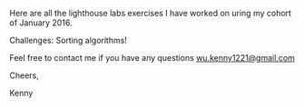 Here are all the lighthouse labs exercises I have worked on uring my cohort of January 2016.

Challenges: Sorting algorithms!

Feel free to contact me if you have any questions
wu.kenny1221@gmail.com

Cheers,

Kenny
